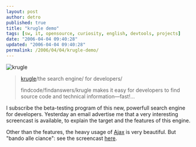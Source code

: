 ```yaml
---
layout: post
author: detro
published: true
title: "krugle demo"
tags: [sw, it, opensource, curiosity, english, devtools, projects]
date: "2006-04-04 09:40:28"
updated: "2006-04-04 09:40:28"
permalink: /2006/04/04/krugle-demo/
---
```


<img src="http://www.krugle.com/images/krugle_logo.png" alt="krugle" />
<blockquote><a href="http://www.krugle.com/">krugle</a>/the search engine/
for developers/

findcode/findanswers/krugle makes it easy for developers to find source code and technical information—fast!...</blockquote>
I subscribe the beta-testing program of this new, powerfull search engine for developers.
Yesterday an email advertise me that a very interesting screencast is available, to explain the target and the features of this engine.

Other than the features, the heavy usage of <a href="http://en.wikipedia.org/wiki/Ajax">Ajax</a> is very beautiful. But "bando alle ciance": see the screencast <a href="http://www.krugle.com/demos/Overview5_1024.html">here</a>.


